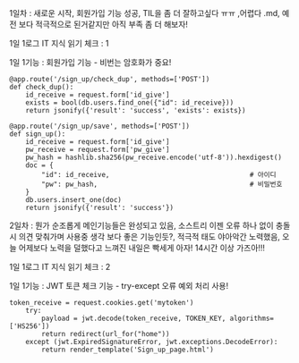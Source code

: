 1일차 : 새로운 시작, 회원가입 기능 성공, TIL을 좀 더 잘하고싶다 ㅠㅠ ,어렵다 .md, 예전 보다 적극적으로 된거같지만 아직 부족 좀 더 해보자! 

1일 1로그 IT 지식 읽기 체크 : 1

1일 1기능 : 회원가입 기능 - 비번는 암호화가 중요!
<pre><code>@app.route('/sign_up/check_dup', methods=['POST'])
def check_dup():
    id_receive = request.form['id_give']
    exists = bool(db.users.find_one({"id": id_receive}))
    return jsonify({'result': 'success', 'exists': exists})

@app.route('/sign_up/save', methods=['POST'])
def sign_up():
    id_receive = request.form['id_give']
    pw_receive = request.form['pw_give']
    pw_hash = hashlib.sha256(pw_receive.encode('utf-8')).hexdigest()
    doc = {
        "id": id_receive,                                   # 아이디
        "pw": pw_hash,                                      # 비밀번호   
    }
    db.users.insert_one(doc)
    return jsonify({'result': 'success'})</code></pre> 

2일차 : 뭔가 순조롭게 메인기능들은 완성되고 있음, 소스트리 이젠 오류 하나 없이 충돌시 의견 맞춰가며 사용중 생각 보다 좋은 기능인듯?, 적극적 태도 야아악간 노력했음, 오늘 어제보다 노력을 덜했다고 느껴진 내일은 빡세게 아자! 14시간 이상 가즈아!!!

1일 1로그 IT 지식 읽기 체크 : 2

1일 1기능 : JWT 토큰 체크 기능 - try-except 오류 예외 처리 사용!
<pre><code>token_receive = request.cookies.get('mytoken')
    try:
        payload = jwt.decode(token_receive, TOKEN_KEY, algorithms=['HS256'])
        return redirect(url_for("home"))
    except (jwt.ExpiredSignatureError, jwt.exceptions.DecodeError):
        return render_template('Sign_up_page.html')</code></pre> 
        
        
        
        
